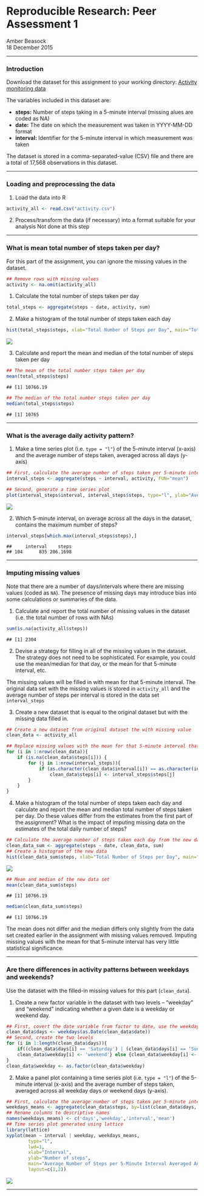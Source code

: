 # Reproducible Research: Peer Assessment 1
Amber Beasock  
18 December 2015  

----------------------------------------------------------------------------------




### Introduction

Download the dataset for this assignment to your working directory: [Activity monitoring data](https://d396qusza40orc.cloudfront.net/repdata%2Fdata%2Factivity.zip)

The variables included in this dataset are:

- **steps:** Number of steps taking in a 5-minute interval (missing alues are coded as NA)
- **date:** The date on which the measurement was taken in YYYY-MM-DD format
- **interval:** Identifier for the 5-minute interval in which measurement was taken

The dataset is stored in a comma-separated-value (CSV) file and there are a total of 17,568 observations in this dataset.

----------------------------------------------------------------------------------

### Loading and preprocessing the data

1. Load the data into R

```r
activity_all <- read.csv("activity.csv")
```
  
2. Process/transform the data (if necessary) into a format suitable for your analysis
Not done at this step
  
----------------------------------------------------------------------------------

### What is mean total number of steps taken per day?

For this part of the assignment, you can ignore the missing values in the dataset.

```r
## Remove rows with missing values
activity <- na.omit(activity_all)
```

1. Calculate the total number of steps taken per day

```r
total_steps <- aggregate(steps ~ date, activity, sum)
```
  
2. Make a histogram of the total number of steps taken each day

```r
hist(total_steps$steps, xlab="Total Number of Steps per Day", main="Total Number of Steps Taken Each Day", col="red")
```

![](Figures/unnamed-chunk-4-1.png) 
  
3. Calculate and report the mean and median of the total number of steps taken per day

```r
## The mean of the total number steps taken per day
mean(total_steps$steps)
```

```
## [1] 10766.19
```

```r
## The median of the total number steps taken per day
median(total_steps$steps)
```

```
## [1] 10765
```

----------------------------------------------------------------------------------

### What is the average daily activity pattern?

1. Make a time series plot (i.e. `type = "l"`) of the 5-minute interval (x-axis) and the average number of steps taken, averaged across all days (y-axis)

```r
## First, calculate the average number of steps taken per 5-minute interval averaged across all days
interval_steps <- aggregate(steps ~ interval, activity, FUN="mean")

## Second, generate a time series plot
plot(interval_steps$interval, interval_steps$steps, type="l", ylab="Average Number of Steps Taken", xlab="5-Minute Interval", main="Average Number of Steps Taken Across All Days per Interval")
```

![](Figures/unnamed-chunk-6-1.png) 
  
2. Which 5-minute interval, on average across all the days in the dataset, contains the maximum number of steps?

```r
interval_steps[which.max(interval_steps$steps),]
```

```
##     interval    steps
## 104      835 206.1698
```
  
----------------------------------------------------------------------------------

### Imputing missing values
Note that there are a number of days/intervals where there are missing values (coded as `NA`). The presence of missing days may introduce bias into some calculations or summaries of the data.

1. Calculate and report the total number of missing values in the dataset (i.e. the total number of rows with NAs)

```r
sum(is.na(activity_all$steps))
```

```
## [1] 2304
```
  
2. Devise a strategy for filling in all of the missing values in the dataset. The strategy does not need to be sophisticated. For example, you could use the mean/median for that day, or the mean for that 5-minute interval, etc.
  
The missing values will be filled in with mean for that 5-minute interval. The original data set with the missing values is stored in `activity_all` and the average number of steps per interval is stored in the data set `interval_steps`
  
3. Create a new dataset that is equal to the original dataset but with the missing data filled in.

```r
## Create a new dataset from original dataset the with missing value
clean_data <- activity_all

## Replace missing values with the mean for that 5-minute interval that was calculated in the 'interval_steps' dataset
for (i in 1:nrow(clean_data)){
    if (is.na(clean_data$steps[i])) {
        for (j in 1:nrow(interval_steps)){
            if (as.character(clean_data$interval[i]) == as.character(interval_steps$interval[j]))
                clean_data$steps[i] <- interval_steps$steps[j]
        }
    }
}
```
  
4. Make a histogram of the total number of steps taken each day and calculate and report the mean and median total number of steps taken per day. Do these values differ from the estimates from the first part of the assignment? What is the impact of imputing missing data on the estimates of the total daily number of steps?

```r
## Calculate the average number of steps taken each day from the new data set with the imputed values
clean_data_sum <- aggregate(steps ~ date, clean_data, sum)
## Create a histogram of the new data
hist(clean_data_sum$steps, xlab="Total Number of Steps per Day", main="Total Number of Steps Taken Each Day", col="blue")
```

![](Figures/unnamed-chunk-10-1.png) 

```r
## Mean and median of the new data set
mean(clean_data_sum$steps)
```

```
## [1] 10766.19
```

```r
median(clean_data_sum$steps)
```

```
## [1] 10766.19
```
The mean does not differ and the median differs only slightly from the data set created earlier in the assignment with missing values removed. Imputing missing values with the mean for that 5-minute interval has very little statistical significance.

----------------------------------------------------------------------------------

### Are there differences in activity patterns between weekdays and weekends?

Use the dataset with the filled-in missing values for this part (`clean_data`).

1. Create a new factor variable in the dataset with two levels – “weekday” and “weekend” indicating whether a given date is a weekday or weekend day.

```r
## First, covert the date variable from factor to date, use the weekday() function to obtain the day of the week and put this  into a new variable
clean_data$days <- weekdays(as.Date(clean_data$date))
## Second, create the two levels
for (i in 1:length(clean_data$days)){
    if((clean_data$days[i] == 'Saturday') | (clean_data$days[i] == 'Sunday')){
    clean_data$weekday[i] <- 'weekend'} else {clean_data$weekday[i] <- 'weekday'}     
}
clean_data$weekday <- as.factor(clean_data$weekday)
```
  
2. Make a panel plot containing a time series plot (i.e. `type = "l"`) of the 5-minute interval (x-axis) and the average number of steps taken, averaged across all weekday days or weekend days (y-axis).

```r
## First, calculate the average number of steps taken per 5-minute interval averaged across all day types
weekdays_means <- aggregate(clean_data$steps, by=list(clean_data$days, clean_data$weekday, clean_data$interval), FUN="mean")
## Rename columns to descriptive names
names(weekdays_means) <- c('days','weekday','interval','mean')
## Time series plot generated using lattice
library(lattice)
xyplot(mean ~ interval | weekday, weekdays_means, 
        type="l", 
        lwd=1, 
        xlab="Interval", 
        ylab="Number of steps", 
        main="Average Number of Steps per 5-Minute Interval Averaged Across Each Weekday",
        layout=c(1,2))
```

![](Figures/unnamed-chunk-12-1.png) 

----------------------------------------------------------------------------------
